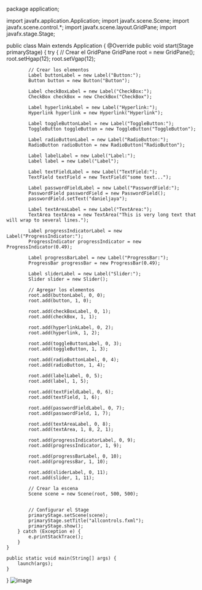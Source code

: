 package application;

import javafx.application.Application;
import javafx.scene.Scene;
import javafx.scene.control.*;
import javafx.scene.layout.GridPane;
import javafx.stage.Stage;

public class Main extends Application {
    @Override
    public void start(Stage primaryStage) {
        try {
            // Crear el GridPane
            GridPane root = new GridPane();
            root.setHgap(12);
            root.setVgap(12);

            // Crear los elementos
            Label buttonLabel = new Label("Button:");
            Button button = new Button("Button");

            Label checkBoxLabel = new Label("CheckBox:");
            CheckBox checkBox = new CheckBox("CheckBox");

            Label hyperlinkLabel = new Label("Hyperlink:");
            Hyperlink hyperlink = new Hyperlink("Hyperlink");

            Label toggleButtonLabel = new Label("ToggleButton:");
            ToggleButton toggleButton = new ToggleButton("ToggleButton");

            Label radioButtonLabel = new Label("RadioButton:");
            RadioButton radioButton = new RadioButton("RadioButton");

            Label labelLabel = new Label("Label:");
            Label label = new Label("Label");

            Label textFieldLabel = new Label("TextField:");
            TextField textField = new TextField("some text...");

            Label passwordFieldLabel = new Label("PasswordField:");
            PasswordField passwordField = new PasswordField();
            passwordField.setText("danieljaya");

            Label textAreaLabel = new Label("TextArea:");
            TextArea textArea = new TextArea("This is very long text that will wrap to several lines.");

            Label progressIndicatorLabel = new Label("ProgressIndicator:");
            ProgressIndicator progressIndicator = new ProgressIndicator(0.49);

            Label progressBarLabel = new Label("ProgressBar:");
            ProgressBar progressBar = new ProgressBar(0.49);

            Label sliderLabel = new Label("Slider:");
            Slider slider = new Slider();

            // Agregar los elementos
            root.add(buttonLabel, 0, 0);
            root.add(button, 1, 0);

            root.add(checkBoxLabel, 0, 1);
            root.add(checkBox, 1, 1);

            root.add(hyperlinkLabel, 0, 2);
            root.add(hyperlink, 1, 2);

            root.add(toggleButtonLabel, 0, 3);
            root.add(toggleButton, 1, 3);

            root.add(radioButtonLabel, 0, 4);
            root.add(radioButton, 1, 4);

            root.add(labelLabel, 0, 5);
            root.add(label, 1, 5);

            root.add(textFieldLabel, 0, 6);
            root.add(textField, 1, 6);

            root.add(passwordFieldLabel, 0, 7);
            root.add(passwordField, 1, 7);

            root.add(textAreaLabel, 0, 8);
            root.add(textArea, 1, 8, 2, 1); 

            root.add(progressIndicatorLabel, 0, 9);
            root.add(progressIndicator, 1, 9);

            root.add(progressBarLabel, 0, 10);
            root.add(progressBar, 1, 10);

            root.add(sliderLabel, 0, 11);
            root.add(slider, 1, 11);

            // Crear la escena
            Scene scene = new Scene(root, 500, 500);


            // Configurar el Stage
            primaryStage.setScene(scene);
            primaryStage.setTitle("allcontrols.fxml");
            primaryStage.show();
        } catch (Exception e) {
            e.printStackTrace();
        }
    }

    public static void main(String[] args) {
        launch(args);
    }
}
![image](https://github.com/EthanJaya/Dise-a-el-siguiente-formulario-en-JavaFx/assets/169016181/497c1f6a-994e-4c90-a62c-537ce2151996)

